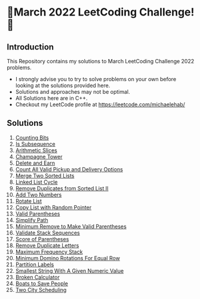 # 🏅March 2022 LeetCoding Challenge! 🏅
## Introduction
This Repository contains my solutions to March LeetCoding Challenge 2022 problems.
* I strongly advise you to try to solve problems on your own before looking at the solutions provided here.
* Solutions and approaches may not be optimal.
* All Solutions here are in C++.
* Checkout my LeetCode profile at https://leetcode.com/michaelehab/

## Solutions
1. <a href="./338.Counting-Bits.cpp">Counting Bits</a>
2. <a href="./392.Is-Subsequence.cpp">Is Subsequence</a>
3. <a href="./413.Arithmetic-Slices.cpp">Arithmetic Slices</a>
4. <a href="./799.Champagne-Tower.cpp">Champagne Tower</a>
5. <a href="./740.Delete-and-Earn.cpp">Delete and Earn</a>
6. <a href="./1359.Count-All-Valid-Pickup-and-Delivery-Options.cpp">Count All Valid Pickup and Delivery Options</a>
7. <a href="./21.Merge-Two-Sorted-Lists.cpp">Merge Two Sorted Lists</a>
8. <a href="./141.Linked-List-Cycle.cpp">Linked List Cycle</a>
9. <a href="./82.Remove-Duplicates-from-Sorted-List-II.cpp">Remove Duplicates from Sorted List II</a>
10. <a href="./2.Add-Two-Numbers.cpp">Add Two Numbers</a>
11. <a href="./61.Rotate-List.cpp">Rotate List</a>
12. <a href="./138.Copy-List-with-Random-Pointer.cpp">Copy List with Random Pointer</a>
13. <a href="./20.Valid-Parentheses.cpp">Valid Parentheses</a>
14. <a href="./71.Simplify-Path.cpp">Simplify Path</a>
15. <a href="./1249.Minimum-Remove-to-Make-Valid-Parentheses.cpp">Minimum Remove to Make Valid Parentheses</a>
16. <a href="./946.Validate-Stack-Sequences.cpp">Validate Stack Sequences</a>
17. <a href="./856.Score-of-Parentheses.cpp">Score of Parentheses</a>
18. <a href="./316.Remove-Duplicate-Letters.cpp">Remove Duplicate Letters</a>
19. <a href="./895.Maximum-Frequency-Stack.cpp">Maximum Frequency Stack</a>
20. <a href="./1007.Minimum-Domino-Rotations-For-Equal-Row.cpp">Minimum Domino Rotations For Equal Row</a>
21. <a href="./763.Partition-Labels.cpp">Partition Labels</a>
22. <a href="./1663.Smallest-String-With-A-Given-Numeric-Value.cpp">Smallest String With A Given Numeric Value</a>
23. <a href="./991.Broken-Calculator.cpp">Broken Calculator</a>
24. <a href="./881.Boats-to-Save-People.cpp">Boats to Save People</a>
25. <a href="./1029.Two-City-Scheduling.cpp">Two City Scheduling</a>

